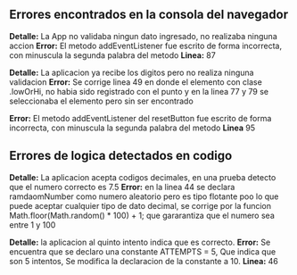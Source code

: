 ## Errores encontrados en la consola del navegador

**Detalle:** La App no validaba ningun dato ingresado, no realizaba ninguna accion
**Error:** El metodo addEventListener  fue escrito de forma incorrecta, con minuscula la segunda palabra del metodo
**Linea:** 87 

**Detalle:** La aplicacion ya recibe los digitos pero no realiza ninguna validacion
**Error:** Se corrige linea 49 en donde el elemento con clase .lowOrHi, no habia sido registrado con el punto y en la linea 77 y 79 se seleccionaba el elemento pero sin ser encontrado 


**Error:** El metodo addEventListener del resetButton fue escrito de forma incorrecta, con minuscula la segunda palabra del metodo
**Linea** 95


## Errores de logica detectados en codigo 

**Detalle:** La aplicacion acepta codigos decimales, en una prueba detecto que el numero correcto es 7.5
**Error:** en la linea 44 se declara ramdaomNumber como numero aleatorio pero es tipo flotante poo lo que puede aceptar cualquier tipo de dato decimal, se corrige por la funcion Math.floor(Math.random() * 100) + 1; que gararantiza que el numero sea entre 1 y 100

**Detalle:** la aplicacion al quinto intento indica que es correcto.
**Error:** Se encuentra que se declaro una constante ATTEMPTS = 5, Que indica que son 5 intentos, Se modifica la declaracion de la constante a 10.
**Linea:** 46


